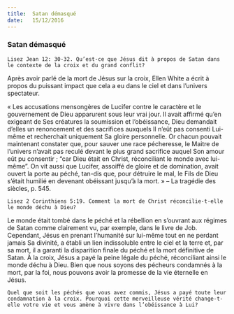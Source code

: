 ```yaml
---
title:  Satan démasqué
date:   15/12/2016
---
```


### Satan démasqué 

`Lisez Jean 12: 30-32. Qu’est-ce que Jésus dit à propos de Satan dans le contexte de la croix et du grand conflit?` 

Après avoir parlé de la mort de Jésus sur la croix, Ellen White a écrit à propos du puissant impact que cela a eu dans le ciel et dans l’univers spectateur. 

« Les accusations mensongères de Lucifer contre le caractère et le gouvernement de Dieu apparurent sous leur vrai jour. Il avait affirmé qu’en exigeant de Ses créatures la soumission et l’obéissance, Dieu demandait d’elles un renoncement et des sacrifices auxquels Il n’eût pas consenti Lui-même et recherchait uniquement Sa gloire personnelle. Or chacun pouvait maintenant constater que, pour sauver une race pécheresse, le Maitre de l’univers n’avait pas reculé devant le plus grand sacrifice auquel Son amour eût pu consentir ; “car Dieu était en Christ, réconciliant le monde avec lui-même”. On vit aussi que Lucifer, assoiffé de gloire et de domination, avait ouvert la porte au péché, tan-dis que, pour détruire le mal, le Fils de Dieu s’était humilié en devenant obéissant jusqu’à la mort. » – La tragédie des siècles, p. 545. 

`Lisez 2 Corinthiens 5:19. Comment la mort de Christ réconcilie-t-elle le monde déchu à Dieu?` 

Le monde était tombé dans le péché et la rébellion en s’ouvrant aux régimes de Satan comme clairement  vu, par exemple, dans le livre de Job. Cependant, Jésus en prenant l’humanité sur lui-même tout en ne perdant jamais Sa divinité, a établi un lien indissoluble entre le ciel et la terre et, par sa mort, il a garanti la disparition finale du péché et la mort définitive de Satan. À la croix, Jésus a payé la peine légale du péché, réconciliant ainsi le monde déchu à Dieu. Bien que nous soyons des pécheurs condamnés à la mort, par la foi, nous pouvons avoir la promesse de la vie éternelle en Jésus. 

`Quel que soit les péchés que vous avez commis, Jésus a payé toute leur condamnation à la croix. Pourquoi cette merveilleuse vérité change-t-elle votre vie et vous amène à vivre dans l’obéissance à Lui?` 